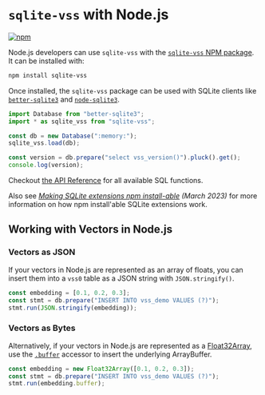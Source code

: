 # `sqlite-vss` with Node.js

[![npm](https://img.shields.io/npm/v/sqlite-vss.svg?color=green&logo=nodedotjs&logoColor=white)](https://www.npmjs.com/package/sqlite-vss)

Node.js developers can use `sqlite-vss` with the [`sqlite-vss` NPM package](https://www.npmjs.com/package/sqlite-vss). It can be installed with:

```bash
npm install sqlite-vss
```

Once installed, the `sqlite-vss` package can be used with SQLite clients like [`better-sqlite3`](https://github.com/WiseLibs/better-sqlite3) and [`node-sqlite3`](https://github.com/TryGhost/node-sqlite3).

```js
import Database from "better-sqlite3";
import * as sqlite_vss from "sqlite-vss";

const db = new Database(":memory:");
sqlite_vss.load(db);

const version = db.prepare("select vss_version()").pluck().get();
console.log(version);
```

Checkout [the API Reference](./api-reference) for all available SQL functions.

Also see _[Making SQLite extensions npm install-able](https://observablehq.com/@asg017/making-sqlite-extensions-npm-installable-and-deno) (March 2023)_ for more information on how npm install'able SQLite extensions work.

## Working with Vectors in Node.js

### Vectors as JSON

If your vectors in Node.js are represented as an array of floats, you can insert them into a `vss0` table as a JSON string with `JSON.stringify()`.

```js
const embedding = [0.1, 0.2, 0.3];
const stmt = db.prepare("INSERT INTO vss_demo VALUES (?)");
stmt.run(JSON.stringify(embedding));
```

### Vectors as Bytes

Alternatively, if your vectors in Node.js are represented as a [Float32Array](https://developer.mozilla.org/en-US/docs/Web/JavaScript/Reference/Global_Objects/Float32Array), use the [`.buffer`](https://developer.mozilla.org/en-US/docs/Web/JavaScript/Reference/Global_Objects/TypedArray/buffer) accessor to insert the underlying ArrayBuffer.

```js
const embedding = new Float32Array([0.1, 0.2, 0.3]);
const stmt = db.prepare("INSERT INTO vss_demo VALUES (?)");
stmt.run(embedding.buffer);
```
